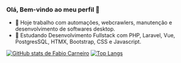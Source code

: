 ### Olá, Bem-vindo ao meu perfil 👋

- 🔭 Hoje trabalho com automações, webcrawlers, manutenção e desenvolvimento de softwares desktop.
- 🌱 Estudando Desenvolvimento Fullstack com PHP, Laravel, Vue, PostgresSQL, HTMX, Bootstrap, CSS e Javascript.

[![GitHub stats de Fabio Carneiro](https://github-readme-stats.vercel.app/api?username=fabioaacarneiro)](https://github.com/anuraghazra/github-readme-stats) [![Top Langs](https://github-readme-stats.vercel.app/api/top-langs/?username=fabioaacarneiro)](https://github.com/anuraghazra/github-readme-stats)
